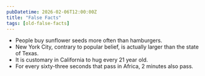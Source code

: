 ```yaml
---
pubDatetime: 2026-02-06T12:00:00Z
title: "False Facts"
tags: [old-false-facts]
---
```


- People buy sunflower seeds more often than hamburgers.
- New York City, contrary to popular belief, is actually larger than the state of Texas.
- It is customary in California to hug every 21 year old.
- For every sixty-three seconds that pass in Africa, 2 minutes also pass.
